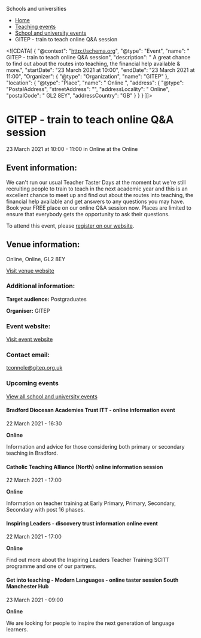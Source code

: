 Schools and universities

*   [Home](/)
*   [Teaching events](/teaching-events)
*   [School and university events](/teaching-events/training-provider-events)
*   GITEP - train to teach online Q&A session

<!\[CDATA\[ { "@context": "http://schema.org", "@type": "Event", "name": " GITEP - train to teach online Q&amp;A session", "description": " A great chance to find out about the routes into teaching, the financial help available &amp; more.", "startDate": "23 March 2021 at 10:00", "endDate": "23 March 2021 at 11:00", "Organizer": { "@type": "Organization", "name": "GITEP" }, "location": { "@type": "Place", "name": " Online ", "address": { "@type": "PostalAddress", "streetAddress": "", "addressLocality": " Online", "postalCode": " GL2 8EY", "addressCountry": "GB" } } } \]\]>

GITEP - train to teach online Q&A session
=========================================

23 March 2021 at 10:00 - 11:00 in Online at the Online

Event information:
------------------

We can't run our usual Teacher Taster Days at the moment but we're still recruiting people to train to teach in the next academic year and this is an excellent chance to meet up and find out about the routes into teaching, the financial help available and get answers to any questions you may have. Book your FREE place on our online Q&A session now. Places are limited to ensure that everybody gets the opportunity to ask their questions.

To attend this event, please [register on our website](https://www.gitep.org.uk/events/).

Venue information:
------------------

Online, Online, GL2 8EY

[Visit venue website](https://www.gitep.org.uk/ "Online")

### Additional information:

**Target audience:** Postgraduates

**Organiser:** GITEP

### Event website:

[Visit event website](https://www.gitep.org.uk/events/)

### Contact email:

[tconnole@gitep.org.uk](mailto:tconnole@gitep.org.uk)

### Upcoming events

[View all school and university events](/teaching-events/training-provider-events)

[](/teaching-events/training-provider-events/210322-bradford-diocesan-academies-trust-itt-online-information-event)

#### Bradford Diocesan Academies Trust ITT - online information event

22 March 2021 - 16:30

**Online**

Information and advice for those considering both primary or secondary teaching in Bradford.

[](/teaching-events/training-provider-events/210322-catholic-teaching-alliance-north-online-information-session)

#### Catholic Teaching Alliance (North) online information session

22 March 2021 - 17:00

**Online**

Information on teacher training at Early Primary, Primary, Secondary, Secondary with post 16 phases.

[](/teaching-events/training-provider-events/210322-inspiring-leaders-discovery-trust-information-online-event)

#### Inspiring Leaders - discovery trust information online event

22 March 2021 - 17:00

**Online**

Find out more about the Inspiring Leaders Teacher Training SCITT programme and one of our partners.

[](/teaching-events/training-provider-events/210323-get-into-teaching-modern-languages-online-taster-session-south-manchester-hub)

#### Get into teaching - Modern Languages - online taster session South Manchester Hub

23 March 2021 - 09:00

**Online**

We are looking for people to inspire the next generation of language learners.